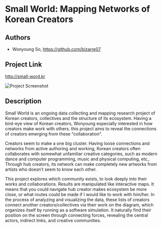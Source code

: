 # Small World: Mapping Networks of Korean Creators

## Authors
- Wonyoung So, https://github.com/bizarre07

## Project Link

http://small-word.kr

![Project Screenshot](../project_images/screenshot.png?raw=true "Project Screenshot")


## Description
Small World is an ongoing data collecting and mapping research project of Korean creators, collectives and the structure of its ecosystem. Having a bird-eye view of Korean creators, Wonyoung especially interested in how creators make work with others. this project aims to reveal the connections of creators emerging from these “collaboration”.

Creators seem to make a one big cluster. Having loose connections and networks from active authoring and working, Korean creators often collaborates with somewhat unfamiliar creative categories, such as modern dance and computer programming, music and physical computing, etc,. Through hub creators, its network can make completely new artworks from artists who doesn’t seem to know each other.

This project explores which community exists, to look deeply into their works and collaborations. Results are manipulated like interactive maps. It means that you could navigate hub creator makes ecosystem be more close, or what routes could be made if I would like to work with him/her. In the process of analyzing and visualizing the data, these lists of creators connect another creators/collectives via their work on the diagram, which organizes itself by running as a software simulation. It naturally find their position on the screen through connecting forces, revealing the central actors, indirect links, and creative communities.

